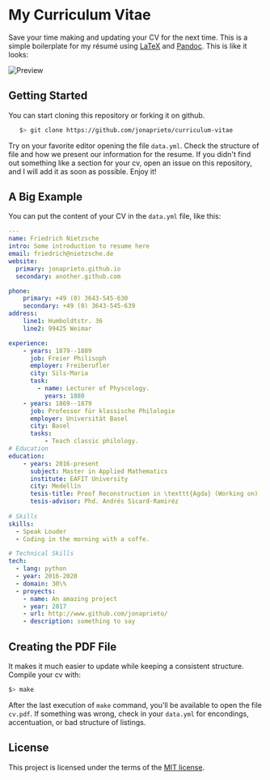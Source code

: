 # My Curriculum Vitae

Save your time making and updating your CV for the next time. 
This is a simple boilerplate for my résumé using [LaTeX](https://www.latex-project.org) and [Pandoc](http://pandoc.org). This is like it looks:

![Preview](https://github.com/jonaprieto/curriculum-vitae/blob/master/cv.png?raw=true)


## Getting Started
You can start cloning this repository or forking it on github.

```Bash
   $> git clone https://github.com/jonaprieto/curriculum-vitae
```

Try on your favorite editor opening the file `data.yml`. Check the structure
of file and how we present our information for the resume. 
If you didn't find out something like a section for your cv, open an
issue on this repository, and I will add it as soon as possible. Enjoy it!

## A Big Example

You can put the content of your CV in the `data.yml` file, like this:

```YAML
---
name: Friedrich Nietzsche
intro: Some introduction to resume here
email: friedrich@nietzsche.de
website:
  primary: jonaprieto.github.io
  secondary: another.github.com

phone:
    primary: +49 (0) 3643-545-630
    secondary: +49 (0) 3643-545-639
address:
    line1: Humboldtstr. 36
    line2: 99425 Weimar

experience:
    - years: 1879--1889
      job: Freier Philisoph
      employer: Freiberufler
      city: Sils-Maria
      task:
        - name: Lecturer of Physcology.
          years: 1880
    - years: 1869--1879
      job: Professor für klassische Philologie
      employer: Universität Basel
      city: Basel
      tasks:
          - Teach classic philology.
# Education
education:
    - years: 2016-present
      subject: Master in Applied Mathematics
      institute: EAFIT University
      city: Medellín
      tesis-title: Proof Reconstruction in \texttt{Agda} (Working on)
      tesis-advisor: Phd. Andrés Sicard-Ramiréz
 
# Skills
skills:
  - Speak Louder
  - Coding in the morning with a coffe.

# Technical Skills
tech:
  - lang: python
  - year: 2016-2020
  - domain: 30\%
  - proyects:
    - name: An amazing project
    - year: 2017
    - url: http://www.github.com/jonaprieto/
    - description: something to say
```

## Creating the PDF File

It makes it much easier to update while keeping a consistent structure.
Compile your cv with:

```Bash
$> make
```
After the last execution of `make` command, you'll be available to
open the file `cv.pdf`. If something was wrong, check in your `data.yml` for
encondings, accentuation, or bad structure of listings.

## License
This project is licensed under the terms of the [MIT license](https://opensource.org/licenses/MIT).
